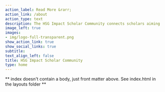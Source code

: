 ```yaml
---
action_label: Read More &rarr;
action_link: /about
action_type: text
description: The HSG Impact Scholar Community connects scholars aiming to conduct research that positively contributes to the UN Sustainable Development Goals and fosters positive social and environmental change. </br></br>Both the concept and the name of was inspired by the [Impact Scholar Community](https://www.impactscholarcommunity.com) (see our [initial call for collaboration](https://impact-scholar.community/blog/2021-05-06_initial-invitation/)) which was established in 2020 and is is supported by the Academy of Management (AOM) and hosted by the Organization and the Natural Environment AOM division. 
image_left: true
images:
- img/logo-full-transparent.png
show_action_link: true
show_social_links: true
subtitle: 
text_align_left: false
title: HSG Impact Scholar Community
type: home
---
```


** index doesn't contain a body, just front matter above.
See index.html in the layouts folder **
